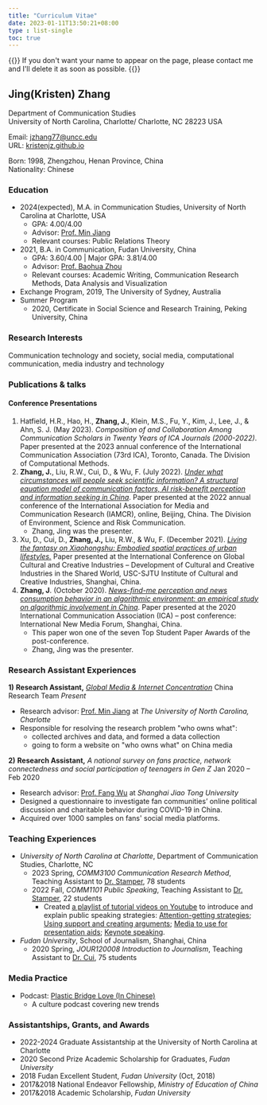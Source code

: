 ```yaml
---
title: "Curriculum Vitae"
date: 2023-01-11T13:50:21+08:00
type : list-single
toc: true
---
```

{{<block class="note">}}
If you don't want your name to appear on the page, please contact me and I'll delete it as soon as possible.
{{<end>}}

## Jing(Kristen) Zhang

Department of Communication Studies\
University of North Carolina, Charlotte/
Charlotte, NC 28223 USA

Email: jzhang77@uncc.edu\
URL: [kristenjz.github.io](https://kristenjz.github.io/)

Born: 1998, Zhengzhou, Henan Province, China\
Nationality: Chinese

### Education
- 2024(expected), M.A.  in Communication Studies, University of North Carolina at Charlotte, USA
  - GPA: 4.00/4.00
  - Advisor: [Prof. Min Jiang](https://pages.charlotte.edu/min-jiang/) 
  - Relevant courses: Public Relations Theory
- 2021, B.A. in Communication, Fudan University, China
  - GPA: 3.60/4.00 | Major GPA: 3.81/4.00
  - Advisor: [Prof. Baohua Zhou](https://fudan.academia.edu/BZhou)
  - Relevant courses: Academic Writing, Communication Research Methods, Data Analysis and Visualization
- Exchange Program, 2019, The University of Sydney, Australia
- Summer Program
  - 2020, Certificate in Social Science and Research Training, Peking University, China

### Research Interests
Communication technology and society, social media, computational communication, media industry and technology

### Publications & talks
#### Conference Presentations
1. Hatfield, H.R., Hao, H., **Zhang, J.**, Klein, M.S., Fu, Y., Kim, J., Lee, J., & Ahn, S. J. (May 2023). *Composition of and Collaboration Among Communication Scholars in Twenty Years of ICA Journals (2000-2022)*. Paper presented at the 2023 annual conference of the International Communication Association (73rd ICA), Toronto, Canada. The Division of Computational Methods.
2. **Zhang, J.**, Liu, R.W., Cui, D., & Wu, F. (July 2022). [*Under what circumstances will people seek scientific information? A structural equation model of communication factors, AI risk-benefit perception and information seeking in China*](https://vimeo.com/722534868/64a926efc3). Paper presented at the 2022 annual conference of the International Association for Media and Communication Research (IAMCR), online, Beijing, China. The Division of Environment, Science and Risk Communication.
   - Zhang, Jing was the presenter.
3. Xu, D., Cui, D., **Zhang, J.,** Liu, R.W., & Wu, F. (December 2021). [*Living the fantasy on Xiaohongshu: Embodied spatial practices of urban lifestyles.*](https://docs.google.com/presentation/d/1SbGMRtj8oXnirvR3hworf49nf1S7SDIp/edit?usp=sharing&ouid=101612066207925813842&rtpof=true&sd=true) Paper presented at the International Conference on Global Cultural and Creative Industries – Development of Cultural and Creative Industries in the Shared World, USC-SJTU Institute of Cultural and Creative Industries, Shanghai, China.
4. **Zhang, J**. (October 2020). [*News-find-me perception and news consumption behavior in an algorithmic environment: an empirical study on algorithmic involvement in China*](https://docs.google.com/presentation/d/1Pf9r2S-rcfJfF05sZNk6xYyp_KBu7xKN/edit?usp=sharing&ouid=101612066207925813842&rtpof=true&sd=true). Paper presented at the 2020 International Communication Association (ICA) – post conference: International New Media Forum, Shanghai, China. 
   - This paper won one of the seven Top Student Paper Awards of the post-conference.
   - Zhang, Jing was the presenter. 

### Research Assistant Experiences

**1)**  **Research Assistant,** [*Global Media & Internet Concentration*](https://gmicp.org/project/china/) China Research Team      		*Present*

- Research advisor: [Prof. Min Jiang](https://pages.charlotte.edu/min-jiang/) at *The University of North Carolina, Charlotte*
- Responsible for resolving the research problem "who owns what":
  - collected archives and data, and formed a data collection
  - going to form a website on "who owns what" on China media

**2)**  **Research Assistant,** *A national survey on fans practice, network connectedness and social participation of teenagers in Gen Z*           				            Jan 2020 – Feb 2020

- Research advisor: [Prof. Fang Wu](https://smd.sjtu.edu.cn/teacher/detail/id/175) at *Shanghai Jiao Tong University*
- Designed a questionnaire to investigate fan communities’ online political discussion and charitable behavior during COVID-19 in China.
- Acquired over 1000 samples on fans' social media platforms.

### Teaching Experiences

- *University of North Carolina at Charlotte*, Department of Communication Studies, Charlotte, NC
  - 2023 Spring, *COMM3100 Communication Research Method*, Teaching Assistant to [Dr. Stamper](https://pages.charlotte.edu/brandy-stamper/),  78 students 
  - 2022 Fall, *COMM1101 Public Speaking*, Teaching Assistant to [Dr. Stamper](https://pages.charlotte.edu/brandy-stamper/), 22 students
    - Created [a playlist of tutorial videos on Youtube](https://www.youtube.com/watch?v=XqDUNo9Qy5E&list=PL_Q8KSxkpW2XvVG8qvH9NMsRqXuXDYMsj) to introduce and explain public speaking strategies: [Attention-getting strategies](https://www.youtube.com/watch?v=XqDUNo9Qy5E&list=PL_Q8KSxkpW2XvVG8qvH9NMsRqXuXDYMsj); [Using support and creating arguments](https://www.youtube.com/watch?v=a_aNaDyEdEg); [Media to use for presentation aids](https://www.youtube.com/watch?v=UhZ1vL6H7Do); [Keynote speaking](https://www.youtube.com/watch?v=60hTb-WOM14).									
- *Fudan University*, School of Journalism, Shanghai, China       
  - 2020 Spring, *JOUR120008 Introduction to Journalism*, Teaching Assistant to [Dr. Cui](http://www.xwxy.fudan.edu.cn/node2/fdxwxy/n1339/n1340/n1344/n1370/n1372/u1ai112758.html), 75 students

### Media Practice

- Podcast: [Plastic Bridge Love (In Chinese)](https://plasbridlove.podcast.xyz/)
  - A culture podcast covering new trends

### Assistantships, Grants, and Awards

- 2022-2024    Graduate Assistantship at the University of North Carolina at Charlotte
- 2020              Second Prize Academic Scholarship for Graduates, *Fudan University*
- 2018              Fudan Excellent Student, *Fudan University* (Oct, 2018)
- 2017&2018  National Endeavor Fellowship, *Ministry of Education of China* 
- 2017&2018  Academic Scholarship, *Fudan University*

